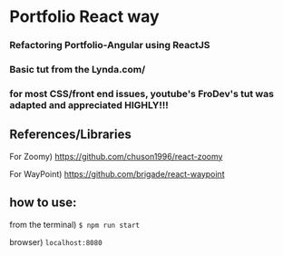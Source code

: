 # Portfolio React way

### Refactoring Portfolio-Angular using ReactJS

### Basic tut from the Lynda.com/

### for most CSS/front end issues, youtube's FroDev's tut was adapted and appreciated HIGHLY!!!

## References/Libraries

For Zoomy) https://github.com/chuson1996/react-zoomy

For WayPoint) https://github.com/brigade/react-waypoint


## how to use:

from the terminal) ```$ npm run start```

browser) ```localhost:8080```





